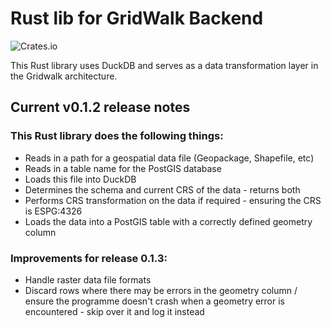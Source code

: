 # Rust lib for GridWalk Backend
![Crates.io](https://img.shields.io/crates/d/duckdb-postgis)

This Rust library uses DuckDB and serves as a data transformation layer in the Gridwalk architecture.

## Current v0.1.2 release notes

### This Rust library does the following things:

- Reads in a path for a geospatial data file (Geopackage, Shapefile, etc)
- Reads in a table name for the PostGIS database
- Loads this file into DuckDB
- Determines the schema and current CRS of the data - returns both
- Performs CRS transformation on the data if required - ensuring the CRS is ESPG:4326
- Loads the data into a PostGIS table with a correctly defined geometry column

### Improvements for release 0.1.3:

- Handle raster data file formats
- Discard rows where there may be errors in the geometry column / ensure the programme doesn't crash when a geometry error is encountered - skip over it and log it instead
